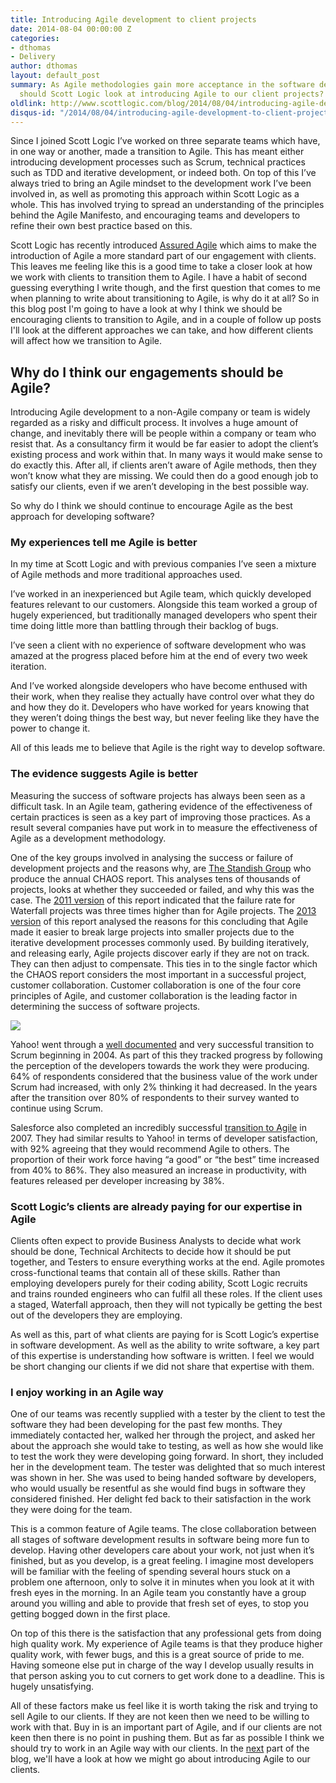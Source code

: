 ```yaml
---
title: Introducing Agile development to client projects
date: 2014-08-04 00:00:00 Z
categories:
- dthomas
- Delivery
author: dthomas
layout: default_post
summary: As Agile methodologies gain more acceptance in the software development world,
  should Scott Logic look at introducing Agile to our client projects? And if so how?
oldlink: http://www.scottlogic.com/blog/2014/08/04/introducing-agile-development-to-client-projects.html
disqus-id: "/2014/08/04/introducing-agile-development-to-client-projects.html"
---
```


Since I joined Scott Logic I’ve worked on three separate teams which have, in one way or another, made a transition to Agile. This has meant either introducing development processes such as Scrum, technical practices such as TDD and iterative development, or indeed both. On top of this I’ve always tried to bring an Agile mindset to the development work I’ve been involved in, as well as promoting this approach within Scott Logic as a whole. This has involved trying to spread an understanding of the principles behind the Agile Manifesto, and encouraging teams and developers to refine their own best practice based on this.

Scott Logic has recently introduced [Assured Agile](http://www.scottlogic.com/services/assured-agile/) which aims to make the introduction of Agile a more standard part of our engagement with clients. This leaves me feeling like this is a good time to take a closer look at how we work with clients to transition them to Agile. I have a habit of second guessing everything I write though, and the first question that comes to me when planning to write about transitioning to Agile, is why do it at all? So in this blog post I'm going to have a look at why I think we should be encouraging clients to transition to Agile, and in a couple of follow up posts I'll look at the different approaches we can take, and how different clients will affect how we transition to Agile.

## Why do I think our engagements should be Agile?

Introducing Agile development to a non-Agile company or team is widely regarded as a risky and difficult process. It involves a huge amount of change, and inevitably there will be people within a company or team who resist that. As a consultancy firm it would be far easier to adopt the client’s existing process and work within that. In many ways it would make sense to do exactly this. After all, if clients aren’t aware of Agile methods, then they won’t know what they are missing. We could then do a good enough job to satisfy our clients, even if we aren’t developing in the best possible way.

So why do I think we should continue to encourage Agile as the best approach for developing software?

### My experiences tell me Agile is better

In my time at Scott Logic and with previous companies I’ve seen a mixture of Agile methods and more traditional approaches used.

I’ve worked in an inexperienced but Agile team, which quickly developed features relevant to our customers. Alongside this team worked a group of hugely experienced, but traditionally managed developers who spent their time doing little more than battling through their backlog of bugs.

I’ve seen a client with no experience of software development who was amazed at the progress placed before him at the end of every two week iteration.

And I’ve worked alongside developers who have become enthused with their work, when they realise they actually have control over what they do and how they do it. Developers who have worked for years knowing that they weren’t doing things the best way, but never feeling like they have the power to change it.

All of this leads me to believe that Agile is the right way to develop software.

### The evidence suggests Agile is better

Measuring the success of software projects has always been seen as a difficult task. In an Agile team, gathering evidence of the effectiveness of certain practices is seen as a key part of improving those practices. As a result several companies have put work in to measure the effectiveness of Agile as a development methodology.

One of the key groups involved in analysing the success or failure of development projects and the reasons why, are [The Standish Group](http://www.standishgroup.com/) who produce the annual CHAOS report. This analyses tens of thousands of projects, looks at whether they succeeded or failed, and why this was the case. The [2011 version](http://www.versionone.com/assets/img/files/ChaosManifest_2011.pdf) of this report indicated that the failure rate for Waterfall projects was three times higher than for Agile projects. The [2013 version](http://www.versionone.com/assets/img/files/CHAOSManifesto2013.pdf) of this report analysed the reasons for this concluding that Agile made it easier to break large projects into smaller projects due to the iterative development processes commonly used. By building iteratively, and releasing early, Agile projects discover early if they are not on track. They can then adjust to compensate. This ties in to the single factor which the CHAOS report considers the most important in a successful project, customer collaboration. Customer collaboration is one of the four core principles of Agile, and customer collaboration is the leading factor in determining the success of software projects.

<img src="{{ site.baseurl }}/dthomas/assets/IntroducingAgile/AgileVsWaterfall.jpg"/>

Yahoo! went through a [well documented](http://static1.1.sqspcdn.com/static/f/447037/6486321/1270929190703/YahooAgileRollout.pdf) and very successful transition to Scrum beginning in 2004. As part of this they tracked progress by following the perception of the developers towards the work they were producing. 64% of respondents considered that the business value of the work under Scrum had increased, with only 2% thinking it had decreased. In the years after the transition over 80% of respondents to their survey wanted to continue using Scrum.

Salesforce also completed an incredibly successful [transition to Agile](http://www.forbes.com/sites/stevedenning/2011/04/14/how-marc-benioff-of-salesforce-com-became-the-most-valuable-ceo-of-all/) in 2007. They had similar results to Yahoo! in terms of developer satisfaction, with 92% agreeing that they would recommend Agile to others. The proportion of their work force having “a good” or “the best” time increased from 40% to 86%. They also measured an increase in productivity, with features released per developer increasing by 38%.

### Scott Logic’s clients are already paying for our expertise in Agile
Clients often expect to provide Business Analysts to decide what work should be done, Technical Architects to decide how it should be put together, and Testers to ensure everything works at the end. Agile promotes cross-functional teams that contain all of these skills. Rather than employing developers purely for their coding ability, Scott Logic recruits and trains rounded engineers who can fulfil all these roles. If the client uses a staged, Waterfall approach, then they will not typically
be getting the best out of the developers they are employing.

As well as this, part of what clients are paying for is Scott Logic’s expertise in software development. As well as the ability to write software, a key part of this expertise is understanding how software is written. I feel we would be short changing our clients if we did not share that expertise with them.

### I enjoy working in an Agile way

One of our teams was recently supplied with a tester by the client to test the software they had been developing for the past few months. They immediately contacted her, walked her through the project, and asked her about the approach she would take to testing, as well as how she would like to test the work they were developing going forward. In short, they included her in the development team. The tester was delighted that so much interest was shown in her. She was used to being handed software by developers, who would usually be resentful as she would find bugs in software they considered finished. Her delight fed back to their satisfaction in the work they were doing for the team.

This is a common feature of Agile teams. The close collaboration between all stages of software development results in software being more fun to develop. Having other developers care about your work, not just when it’s finished, but as you develop, is a great feeling. I imagine most developers will be familiar with the feeling of spending several hours stuck on a problem one afternoon, only to solve it in minutes when you look at it with fresh eyes in the morning. In an Agile team you constantly have a group around you willing and able to provide that fresh set of eyes, to stop you getting bogged down in the first place.

On top of this there is the satisfaction that any professional gets from doing high quality work. My experience of Agile teams is that they produce higher quality work, with fewer bugs, and this is a great source of pride to me. Having someone else put in charge of the way I develop usually results in that person asking you to cut corners to get work done to a deadline. This is hugely unsatisfying.

All of these factors make us feel like it is worth taking the risk and trying to sell Agile to our clients. If they are not keen then we need to be willing to work with that. Buy in is an important part of Agile, and if our clients are not keen then there is no point in pushing them. But as far as possible I think we should try to work in an Agile way with our clients. In the <a href="{{site.baseurl}}{% post_url dthomas/2014-08-11-a-piecemeal-approach-to-introducing-agile %}">next</a> part of the blog, we'll have a look at how we might go about introducing Agile to our clients.
